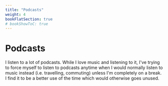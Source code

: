 ```yaml
---
title: "Podcasts"
weight: 4
bookFlatSection: true
# bookShowToC: true
---
```


# Podcasts

I listen to a lot of podcasts. While I love music and listening to it, I've trying to force myself to listen to podcasts anytime when I would normally listen to music instead (i.e. travelling, commuting) unless I'm completely on a break. I find it to be a better use of the time which would otherwise goes unused.